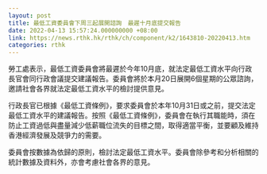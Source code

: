 ```yaml
---
layout: post
title: 最低工資委員會下周三起展開諮詢　最遲十月底提交報告
date: 2022-04-13 15:57:24.000000000 +08:00
link: https://news.rthk.hk/rthk/ch/component/k2/1643810-20220413.htm
categories: rthk
---
```


勞工處表示，最低工資委員會將最遲於今年10月底，就法定最低工資水平向行政長官會同行政會議提交建議報告。委員會將於本月20日展開6個星期的公眾諮詢，邀請社會各界就法定最低工資水平的檢討提供意見。

行政長官已根據《最低工資條例》，要求委員會於本年10月31日或之前，提交法定最低工資水平的建議報告。按照《最低工資條例》，委員會在執行其職能時，須在防止工資過低與盡量減少低薪職位流失的目標之間，取得適當平衡，並要顧及維持香港經濟發展及競爭力的需要。

委員會按數據為依歸的原則，檢討法定最低工資水平。委員會除參考和分析相關的統計數據及資料外，亦會考慮社會各界的意見。
